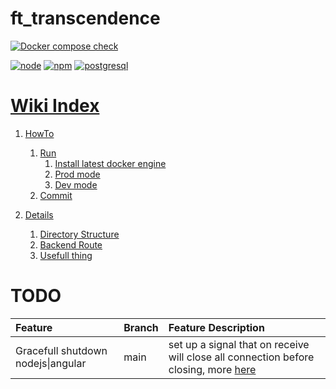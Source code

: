 # ft_transcendence

[![Docker compose check](https://github.com/Pixailz/ft_transcendence/actions/workflows/CI.yaml/badge.svg)](https://github.com/Pixailz/ft_transcendence/actions/workflows/CI.yaml)

[![node](https://img.shields.io/badge/node-v18.17.0-blue)](https://npm.im/npm)
[![npm](https://img.shields.io/npm/v/npm.svg)](https://npm.im/npm)
[![postgresql](https://img.shields.io/badge/postgresql-15.3-blue)](https://www.postgresql.org/support/versioning/)

# [Wiki Index](https://github.com/Pixailz/ft_transcendence/wiki)

1. [HowTo](https://github.com/Pixailz/ft_transcendence/wiki/1.-HowTo)
    1. [Run](https://github.com/Pixailz/ft_transcendence/wiki/1.-HowTo#run)
        1. [Install latest docker engine](https://github.com/Pixailz/ft_transcendence/wiki/1.-HowTo#install-latest-docker-engine)
        1. [Prod mode](https://github.com/Pixailz/ft_transcendence/wiki/1.-HowTo#prod-mode)
        1. [Dev mode](https://github.com/Pixailz/ft_transcendence/wiki/1.-HowTo#dev-mode)
    1. [Commit](https://github.com/Pixailz/ft_transcendence/wiki/1.-HowTo#commit)

1. [Details](https://github.com/Pixailz/ft_transcendence/wiki/2.-Details)
    1. [Directory Structure](https://github.com/Pixailz/ft_transcendence/wiki/2.-Details#directory-structure)
    1. [Backend Route](https://github.com/Pixailz/ft_transcendence/wiki/2.-Details#useful-things)
    1. [Usefull thing](https://github.com/Pixailz/ft_transcendence/wiki/2.-Details#backend-route)


# TODO
|Feature|Branch|Feature Description|
|:------|:-----|:------------------|
|Gracefull shutdown nodejs\|angular|main|set up a signal that on receive will close all connection before closing, more [here](https://hackernoon.com/graceful-shutdown-in-nodejs-2f8f59d1c357)|
